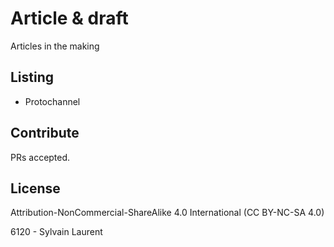 # Article & draft

Articles in the making

## Listing

 - Protochannel

## Contribute

PRs accepted.

## License

Attribution-NonCommercial-ShareAlike 4.0 International (CC BY-NC-SA 4.0)

6120 - Sylvain Laurent
